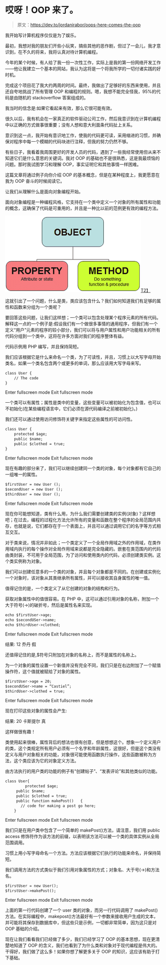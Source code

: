 # 哎呀！OOP 来了。

> 原文：<https://dev.to/jordanirabor/oops-here-comes-the-oop>

我开始写计算机程序仅仅是为了娱乐。

最初，我想对我的朋友们开些小玩笑，搞些其他的恶作剧，但过了一会儿，我才意识到，在不久的将来，我将认真对待计算机编程。

今年的某个时候，有人给了我一份一次性工作，实际上是我的第一份网络开发工作——他让我建立一个基本的网站，我认为这将是一个将我所学的一切付诸实践的好时机。

完成这个项目花了我大约两周的时间。最终，我做出了足够好的东西来使用，并且还自夸地挑战了所有管理 OOP 和编程的规则。嗯，我想不能完全怪我，95%的代码是由随机的 stackoverflow 答案组成的。

我当时的信念是:如果它看起来有效，那么它很可能有效。

很久以后，我有机会在一家真正的软件驱动公司工作，然后我意识到在计算机编程中以正确的方式做事很重要；没有人想和意大利面条代码扯上关系。

意识到这一点，我开始有意识地工作，使我的代码更可读，采用缩进的习惯，并确保对程序中每一个模糊的代码块进行注释，但我的努力仍然不够。

有些日子，我看着我周围更好的开发人员的代码，遇到了一些我经常使用但从来不知道它们是什么意思的关键词。我对 OOP 的基础也不是很熟悉，这是我最烦恼的问题。那时我试图学习和理解 OOP，事实证明它和其他事情一样困难。

这篇文章将通过例子向你介绍 OOP 的基本概念，但是在某种程度上，我更愿意在我为 OOP 奋斗的时候阅读它。

让我们从理解什么是面向对象编程开始。

面向对象编程是一种编程风格，它支持在一个类中定义一个对象的所有属性和功能的概念，这确保了代码是可重用的，并且是一种比以前的范例更有效的编程方法。

[![](img/38a2fd842adab8866ae8ec27c80d7ade.png)T2】](https://res.cloudinary.com/practicaldev/image/fetch/s--wc7k6sND--/c_limit%2Cf_auto%2Cfl_progressive%2Cq_66%2Cw_880/http://www.teachitza.com/delphi/object.gif)

这就引出了一个问题，什么是类，类应该包含什么？我们如何知道我们有足够的属性和函数来分组为一个类呢？

要回答这些问题，让我们这样想；一个类可以包含处理某个程序元素的所有代码。解释这一点的一个例子是:假设我们有一个做很多事情的通用程序，但我们有一个定义“用户”元素的程序的较小部分，我们可以将与用户属性和用户功能相关的所有代码分组到一个类中，这将在许多方面对我们的程序整体有益。

代码示例用 PHP 编写，并且保持简短。

我们应该根据它是什么来命名一个类，为了可读性，并且，习惯上以大写字母开始类名，如果一个类名包含两个或更多的单词，那么应该用大写字母来写。

```
class User { 
    // The code 
} 
```

Enter fullscreen mode Exit fullscreen mode

一个类可以有属性；属性是类中的变量，这些变量可以被初始化为包含值，也可以不初始化(在某些编程语言中，它们必须在源代码编译之前被初始化)。)

我们还可以通过使用访问修饰符关键字来指定这些属性的可访问性。

```
class User {
    protected $age;  
    public $name;  
    public $clothed = true; 
} 
```

Enter fullscreen mode Exit fullscreen mode

现在有趣的部分来了，我们可以继续创建同一个类的对象，每个对象都有它自己的一组唯一的属性。

```
$firstUser = new User ();
$secondUser = new User ();
$thirdUser = new User (); 
```

Enter fullscreen mode Exit fullscreen mode

现在你可能想知道，类有什么用，为什么我们需要创建类的实例(对象)？这样想吧；在过去，编程的过程化方法允许所有的变量和函数在整个程序的全局范围内共存，也就是说，它们都存在于一个表面上，并且可以通过调用它们的名字等方式相互交互。

对于类来说，情况并非如此；一个类定义了一个全局作用域之外的作用域，在类作用域内执行的每个操作对全局作用域来说都是完全隐藏的。嵌套在类范围内的代码由类封装，不可用于全局范围，为了访问和使用类内的代码，必须创建类实例。这个类实例称为对象。

我们可以创建任意多的一个类的对象，并且每个对象都是不同的。在创建或实例化一个对象时，该对象从其类继承所有属性，并可以接收其自身属性的唯一值。

值得记住的是，一个类定义了从它创建的对象的结构和行为。

获取对象属性中的值很容易。在 PHP 中，这可以通过引用对象的名称，附加一个大于符号(->)的破折号，然后是属性名来实现。

```
echo $firstUser->age;
echo $secondUSer->name;
echo $thirdUser->clothed; 
```

Enter fullscreen mode Exit fullscreen mode

结果:
12
乔丹
假

还值得记住的是,$符号只附加在对象的名称上，而不是属性的名称上。

为一个对象的属性设置一个新值并没有完全不同，我们只是在右边附加了一个赋值操作符，这个值就被赋给了对象的属性。

```
$firstUser->age = 20;
$secondUSer->name = “Castiel”;
$thirdUser->clothed = true; 
```

Enter fullscreen mode Exit fullscreen mode

现在打印这些对象的属性会产生:

结果:
20
卡斯提尔
真

这样做很有趣！

类使用起来很棒，属性背后的想法也很有创意，但是想想这个。想象一个定义用户的类，这个类规定所有用户必须有一个名字和年龄属性，这很好，但是这个类没有定义与用户对象相关的功能，对象很可能使用函数执行操作，这些函数被称为方法，这个类应该为它的对象定义方法。

由方法执行的用户类的功能的例子有“创建帖子”、“发表评论”和其他类似的功能。

```
class User{
         protected $age;  
     public $name;  
     public $clothed = true;   
     public function makePost()   { 
       // code for making a post go here;
    } 
```

Enter fullscreen mode Exit fullscreen mode

我们只是在用户类中包含了一个简单的 makePost()方法，请注意，我们用 public access 修饰符作为该方法的前缀，以表明该方法可以被一个类的具体实例从全局范围调用。

习惯上用小写字母命名一个方法。方法应该根据它们执行的功能来命名，并保持简短。

我们调用方法的方式类似于我们引用对象属性的方式；对象名、大于号(->)和方法名。

```
$firstUser = new User();
$firstUser->makePost(); 
```

Enter fullscreen mode Exit fullscreen mode

上面的第一行代码创建了一个 user 类的对象，而另一行代码调用了 makePost()方法。在实际编程中，makepost()方法最好有一个参数来接收用户生成的文本，并可能将其保存到数据库中，但这些只是示例，一切都非常简单，因为这只是对 OOP 基础的介绍。

现在让我们看看我们已经做了多少，我们已经学习了 OOP 的基本思想，现在更清楚地知道了 OOP 的含义，我们也看到了为什么类和对象对于现代编程是伟大的。干得好，我们做了这么多！如果你想了解更多关于 OOP 的知识，这应该有助于打下基础。